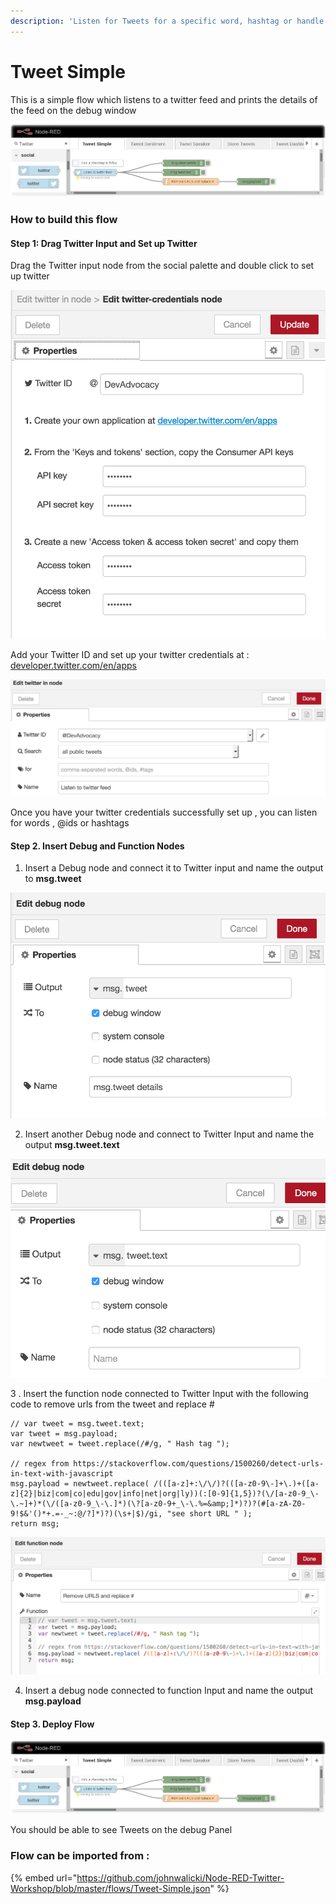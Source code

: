 ```yaml
---
description: 'Listen for Tweets for a specific word, hashtag or handle'
---
```


# Tweet Simple

This is a simple flow which listens to a twitter feed and prints the details of the feed on the debug window 

![](../.gitbook/assets/image%20%2826%29.png)

### How to build this flow 

#### Step 1: Drag Twitter Input and Set up Twitter 

Drag the  Twitter input node from the social palette  and double click to set up twitter 

![](../.gitbook/assets/image%20%2824%29.png)

Add your Twitter ID and set up your twitter credentials at : [developer.twitter.com/en/apps](https://developer.twitter.com/en/apps)

![](../.gitbook/assets/image%20%2828%29.png)

Once you have your twitter credentials successfully set up , you can listen for words , @ids  or hashtags 

#### Step 2. Insert Debug and Function Nodes 

1. Insert a Debug node and connect it to Twitter input  and name the output to **msg.tweet**

![](../.gitbook/assets/image%20%2833%29.png)

 2. Insert another Debug node and connect to Twitter Input and name the output **msg.tweet.text**

![](../.gitbook/assets/image%20%2841%29.png)

3 . Insert the function node connected to Twitter Input  with the following code to remove urls from the tweet and replace \# 

```text
// var tweet = msg.tweet.text;
var tweet = msg.payload;
var newtweet = tweet.replace(/#/g, " Hash tag ");

// regex from https://stackoverflow.com/questions/1500260/detect-urls-in-text-with-javascript
msg.payload = newtweet.replace( /(([a-z]+:\/\/)?(([a-z0-9\-]+\.)+([a-z]{2}|biz|com|co|edu|gov|info|net|org|ly))(:[0-9]{1,5})?(\/[a-z0-9_\-\.~]+)*(\/([a-z0-9_\-\.]*)(\?[a-z0-9+_\-\.%=&amp;]*)?)?(#[a-zA-Z0-9!$&'()*+.=-_~:@/?]*)?)(\s+|$)/gi, "see short URL " );
return msg;
```

![](../.gitbook/assets/image%20%2810%29.png)

4. Insert a debug node connected to function Input  and name the output **msg.payload**

#### Step 3.  Deploy Flow 

![](../.gitbook/assets/image%20%2826%29.png)

You should be able to see Tweets on the debug Panel 

### Flow can be imported from : 

{% embed url="https://github.com/johnwalicki/Node-RED-Twitter-Workshop/blob/master/flows/Tweet-Simple.json" %}





